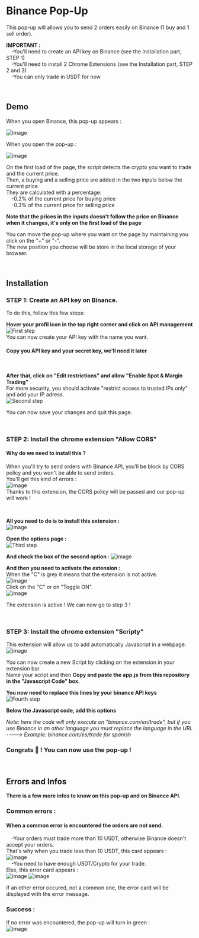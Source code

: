 # Binance Pop-Up

This pop-up will allows you to send 2 orders easily on Binance (1 buy and 1 sell order).

**IMPORTANT :** <br/>
&emsp;-You'll need to create an API key on Binance (see the Installation part, STEP 1) <br/>
&emsp;-You'll need to install 2 Chrome Extensions (see the Installation part, STEP 2 and 3) <br/>
&emsp;-You can only trade in USDT for now

<br/>

## Demo
When you open Binance, this pop-up appears :

![image](https://user-images.githubusercontent.com/80652315/158794758-da56fb19-8e42-49c6-9ab2-5686e0a5d342.png)

When you open the pop-up :

![image](https://user-images.githubusercontent.com/80652315/158795390-686405e4-bef1-47f9-b358-20ea69547e3a.png)

On the first load of the page, the script detects the crypto you want to trade and the current price. <br/>
Then, a buying and a selling price are added in the two inputs below the current price. <br/>
They are calculated with a percentage: <br/>
&emsp;-0.2% of the current price for buying price <br/>
&emsp;-0.3% of the current price for selling price

**Note that the prices in the inputs doesn't follow the price on Binance when it changes, it's only on the first load of the page**

You can move the pop-up where you want on the page by maintaining you click on the "+" or "-". <br/>
The new position you choose will be store in the local storage of your browser.

<br/>

## Installation

### STEP 1: Create an API key on Binance. <br/>
To do this, follow this few steps:

**Hover your profil icon in the top right corner and click on API management**<br/>
![First step](https://user-images.githubusercontent.com/80652315/158799361-312f3d31-ab5e-4eac-9150-ec9e5843d193.png) <br/>
You can now create your API key with the name you want.

#### **Copy you API key and your secret key, we'll need it later**

<br/>

**After that, click on "Edit restrictions" and allow "Enable Spot & Margin Trading"**<br/>
For more security, you should activate "restrict access to trusted IPs only" and add your IP adress.<br/>
![Second step](https://user-images.githubusercontent.com/80652315/158801713-c55914e8-6b1a-4a80-97bc-8136f71b41b3.png)

You can now save your changes and quit this page.

<br/>

### STEP 2: Install the chrome extension "Allow CORS"

#### Why do we need to install this ? <br/>
When you'll try to send orders with Binance API, you'll be block by CORS policy and you won't be able to send orders. <br/>
You'll get this kind of errors : <br/>
![image](https://user-images.githubusercontent.com/80652315/158804573-9afe079d-9404-4b39-831e-ac169af7f04b.png) <br/>
Thanks to this extension, the CORS policy will be passed and our pop-up will work !

<br/>

**All you need to do is to install this extension :**<br/>
![image](https://user-images.githubusercontent.com/80652315/158802869-e7a44b87-0b06-4ea8-99ea-34af7942be67.png)

**Open the options page :** <br/>
![Third step](https://user-images.githubusercontent.com/80652315/158805030-1fc1bd6a-f7e2-48b9-9dbb-066f26201ff0.png)

**And check the box of the second option :**
![image](https://user-images.githubusercontent.com/80652315/158805222-191b25c6-9f31-4ea2-80d1-c6feefaa7cbe.png)


**And then you need to activate the extension :**<br/>
When the "C" is grey it means that the extension is not active. <br/>
![image](https://user-images.githubusercontent.com/80652315/158805548-402c4d83-2623-4dbe-894b-64b7836549c2.png) <br/>
Click on the "C" or on "Toggle ON". <br/>
![image](https://user-images.githubusercontent.com/80652315/158805444-00b0f31d-22d8-4a91-bfe1-7ceb7d00f7f3.png)

The extension is active ! We can now go to step 3 !

<br/>

### STEP 3: Install the chrome extension "Scripty"

This extension will allow us to add automatically Javascript in a webpage. <br/>
![image](https://user-images.githubusercontent.com/80652315/158823435-a0e0e77c-5454-45fc-8539-90aa4742cb80.png)

You can now create a new Script by clicking on the extension in your extension bar. <br/>
Name your script and then **Copy and paste the app.js from this repository in the "Javascript Code" box**. <br/>

**You now need to replace this lines by your binance API keys** <br/>
![Fourth step](https://user-images.githubusercontent.com/80652315/158825045-37636bfd-add1-4fd8-b617-5a9932343cf5.png)

**Below the Javascript code, add this options** <br/>

*Note: here the code will only execute on "binance.com/en/trade", but if you use Binance in an other language you must replace the language in the URL ---->
Example: binance.com/es/trade for spanish*

### Congrats 🎉 ! You can now use the pop-up !

<br/>

## Errors and Infos

**There is a few more infos to know on this pop-up and on Binance API.**

### Common errors :<br/>
#### When a common error is encountered the orders are not send.
&emsp;-Your orders must trade more than 10 USDT, otherwise Binance doesn't accept your orders.<br/>
That's why when you trade less than 10 USDT, this card appears :<br/>
![image](https://user-images.githubusercontent.com/80652315/158836787-e3bb5852-3568-444e-ace4-d5cb32669adf.png)<br/>
&emsp;-You need to have enough USDT/Crypto for your trade.<br />
Else, this error card appears :<br/>
![image](https://user-images.githubusercontent.com/80652315/158836896-7b901bf2-79a7-45b2-bfa4-d6233a58cf7f.png)
![image](https://user-images.githubusercontent.com/80652315/158837358-5c45f464-c78b-4c1c-bc25-6c188a5d70f3.png)


If an other error occured, not a common one, the error card will be displayed with the error message.<br/>

### Success : <br/>
If no error was encountered, the pop-up will turn in green : <br/>
![image](https://user-images.githubusercontent.com/80652315/158837835-e8a59533-78ba-4b44-9a5c-394253511900.png)